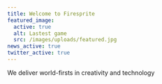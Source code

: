 ```yaml
---
title: Welcome to Firesprite
featured_image:
  active: true
  alt: Lastest game
  src: /images/uploads/featured.jpg
news_active: true
twitter_active: true
---
```

We deliver world-firsts in creativity and technology
